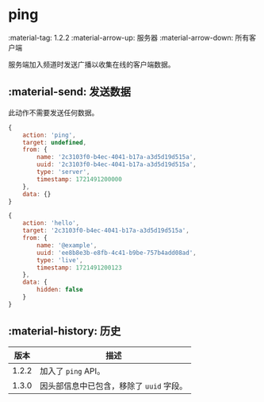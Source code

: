 # ping
<span class="feature-tag" title="最早可用版本" markdown>
    <span class="icon">:material-tag:</span>
    <span class="text">1.2.2</span>
</span>
<span class="feature-tag" title="出站终端类型" markdown>
    <span class="icon">:material-arrow-up:</span>
    <span class="text">服务器</span>
</span>
<span class="feature-tag" title="入站终端类型" markdown>
    <span class="icon">:material-arrow-down:</span>
    <span class="text">所有客户端</span>
</span>

服务端加入频道时发送广播以收集在线的客户端数据。

## :material-send: 发送数据
此动作不需要发送任何数据。

``` javascript title="示例"
{
    action: 'ping',
    target: undefined,
    from: {
        name: '2c3103f0-b4ec-4041-b17a-a3d5d19d515a',
        uuid: '2c3103f0-b4ec-4041-b17a-a3d5d19d515a',
        type: 'server',
        timestamp: 1721491200000
    },
    data: {}
}
```

``` javascript title="客户端回复示例"
{
    action: 'hello',
    target: '2c3103f0-b4ec-4041-b17a-a3d5d19d515a',
    from: {
        name: '@example',
        uuid: 'ee8b8e3b-e8fb-4c41-b9be-757b4add08ad',
        type: 'live',
        timestamp: 1721491200123
    },
    data: {
        hidden: false
    }
}
```

## :material-history: 历史

| 版本 | 描述 |
| - | - |
| 1.2.2 | 加入了 `ping` API。 |
| 1.3.0 | 因头部信息中已包含，移除了 `uuid` 字段。 |